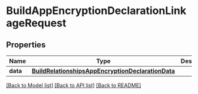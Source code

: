 # BuildAppEncryptionDeclarationLinkageRequest

## Properties
Name | Type | Description | Notes
------------ | ------------- | ------------- | -------------
**data** | [**BuildRelationshipsAppEncryptionDeclarationData**](BuildRelationshipsAppEncryptionDeclarationData.md) |  | 

[[Back to Model list]](../README.md#documentation-for-models) [[Back to API list]](../README.md#documentation-for-api-endpoints) [[Back to README]](../README.md)


